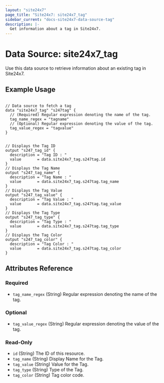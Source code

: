 ```yaml
---
layout: "site24x7"
page_title: "Site24x7: site24x7_tag"
sidebar_current: "docs-site24x7-data-source-tag"
description: |-
  Get information about a tag in Site24x7.
---
```


# Data Source: site24x7\_tag

Use this data source to retrieve information about an existing tag in Site24x7.

## Example Usage

```hcl

// Data source to fetch a tag
data "site24x7_tag" "s247tag" {
  // (Required) Regular expression denoting the name of the tag.
  tag_name_regex = "tagname"
  // (Optional) Regular expression denoting the value of the tag.
  tag_value_regex = "tagvalue"
}


// Displays the Tag ID
output "s247_tag_id" {
  description = "Tag ID : "
  value       = data.site24x7_tag.s247tag.id
}
// Displays the Tag Name
output "s247_tag_name" {
  description = "Tag Name : "
  value       = data.site24x7_tag.s247tag.tag_name
}
// Displays the Tag Value
output "s247_tag_value" {
  description = "Tag Value : "
  value       = data.site24x7_tag.s247tag.tag_value
}
// Displays the Tag Type
output "s247_tag_type" {
  description = "Tag Type : "
  value       = data.site24x7_tag.s247tag.tag_type
}
// Displays the Tag Color
output "s247_tag_color" {
  description = "Tag Color : "
  value       = data.site24x7_tag.s247tag.tag_color
}

```

## Attributes Reference

### Required

* `tag_name_regex` (String) Regular expression denoting the name of the tag.

### Optional

* `tag_value_regex` (String) Regular expression denoting the value of the tag.

### Read-Only

* `id` (String) The ID of this resource.
* `tag_name` (String) Display Name for the Tag.
* `tag_value` (String) Value for the Tag.
* `tag_type` (String) Type of the Tag.
* `tag_color` (String) Tag color code.


 